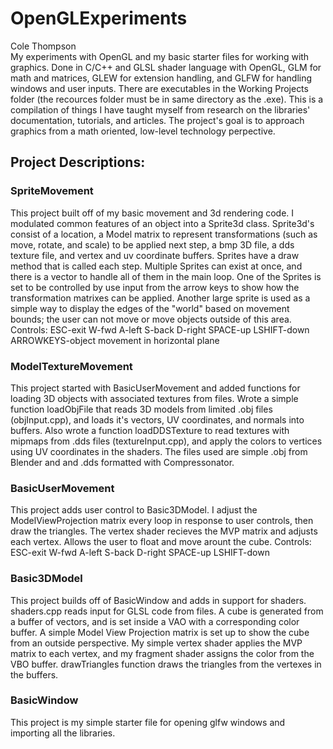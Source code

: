 # OpenGLExperiments
Cole Thompson<br />
My experiments with OpenGL and my basic starter files for working with graphics. Done in C/C++ and GLSL shader language with OpenGL, GLM for math and matrices, GLEW for extension handling, and GLFW for handling windows and user inputs. There are executables in the Working Projects folder (the recources folder must be in same directory as the .exe). This is a compilation of things I have taught myself from research on the libraries' documentation, tutorials, and articles. The project's goal is to approach graphics from a math oriented, low-level technology perpective.

## Project Descriptions:
###   SpriteMovement
This project built off of my basic movement and 3d rendering code. I modulated common features of an object into a Sprite3d class. Sprite3d's consist of a location, a Model matrix to represent transformations (such as move, rotate, and scale) to be applied next step, a bmp 3D file, a dds texture file, and vertex and uv coordinate buffers. Sprites have a draw method that is called each step. Multiple Sprites can exist at once, and there is a vector to handle all of them in the main loop. One of the Sprites is set to be controlled by use input from the arrow keys to show how the transformation matrixes can be applied. Another large sprite is used as a simple way to display the edges of the "world" based on movement bounds; the user can not move or move objects outside of this area. 
Controls: ESC-exit    W-fwd A-left S-back D-right   SPACE-up LSHIFT-down    ARROWKEYS-object movement in horizontal plane
###   ModelTextureMovement
This project started with BasicUserMovement and added functions for loading 3D objects with associated textures from files. Wrote a simple function loadObjFile that reads 3D models from limited .obj files (objInput.cpp), and loads it's vectors, UV coordinates, and normals into buffers. Also wrote a function loadDDSTexture to read textures with mipmaps from .dds files (textureInput.cpp), and apply the colors to vertices using UV coordinates in the shaders. The files used are simple .obj from Blender and and .dds formatted with Compressonator.
###   BasicUserMovement
This project adds user control to Basic3DModel. I adjust the ModelViewProjection matrix every loop in response to user controls, then draw the triangles. The vertex shader recieves the MVP matrix and adjusts each vertex. Allows the user to float and move arount the cube.
Controls: ESC-exit    W-fwd A-left S-back D-right   SPACE-up LSHIFT-down
###   Basic3DModel
This project builds off of BasicWindow and adds in support for shaders. shaders.cpp reads input for GLSL code from files. A cube is generated from a buffer of vectors, and is set inside a VAO with a corresponding color buffer. A simple Model View Projection matrix is set up to show the cube from an outside perspective. My simple vertex shader applies the MVP matrix to each vertex, and my fragment shader assigns the color from the VBO buffer. drawTriangles function draws the triangles from the vertexes in the buffers.
###   BasicWindow
This project is my simple starter file for opening glfw windows and importing all the libraries.
